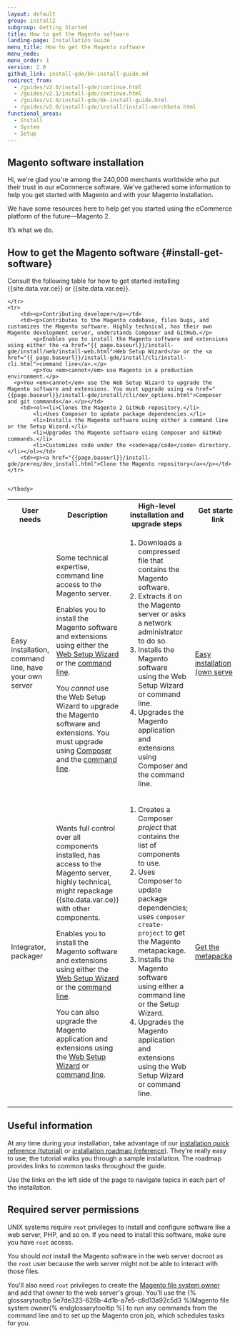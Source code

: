 ```yaml
---
layout: default
group: install2
subgroup: Getting Started
title: How to get the Magento software
landing-page: Installation Guide
menu_title: How to get the Magento software
menu_node:
menu_order: 1
version: 2.0
github_link: install-gde/bk-install-guide.md
redirect_from:
  - /guides/v2.0/install-gde/continue.html
  - /guides/v2.1/install-gde/continue.html
  - /guides/v1.0/install-gde/bk-install-guide.html
  - /guides/v2.0/install-gde/install/install-merchbeta.html
functional_areas:
  - Install
  - System
  - Setup
---
```


## Magento software installation

Hi, we're glad you're among the 240,000 merchants worldwide who put their trust in our eCommerce software. We've gathered some information to help you get started with Magento and with your Magento installation.

We have some resources here to help get you started using the eCommerce platform of the future&mdash;Magento 2.

It’s what we do.

## How to get the Magento software {#install-get-software}

Consult the following table for how to get started installing {{site.data.var.ce}} or {{site.data.var.ee}}.

<table>
	<tbody>
		<tr>
			<th>User needs</th>
			<th>Description</th>
			<th>High-level installation and upgrade steps</th>
			<th>Get started link</th>
		</tr>
	<tr>
		<td><p>Easy installation, command line, have your own server</p></td>
		<td><p>Some technical expertise, command line access to the Magento server.</p>
			<p>Enables you to install the Magento software and extensions using either the <a href="{{ page.baseurl}}/install-gde/install/web/install-web.html">Web Setup Wizard</a> or the <a href="{{ page.baseurl}}/install-gde/install/cli/install-cli.html">command line</a>.</p>
		<p>You <em>cannot</em> use the Web Setup Wizard to upgrade the Magento software and extensions. You must upgrade using <a href="{{page.baseurl}}/install-gde/install/cli/dev_reinstall.html">Composer</a> and the <a href="{{page.baseurl}}/install-gde/install/cli/install-cli.html">command line</a>.</p></td>
		<td><ol><li>Downloads a compressed file that contains the Magento software.</li>
			<li>Extracts it on the Magento server or asks a network administrator to do so.</li>
			<li>Installs the Magento software using the Web Setup Wizard or command line.</li>
			<li>Upgrades the Magento application and extensions using Composer and the command line.</li></ol>
		</td>
		<td><p><a href="{{page.baseurl}}/install-gde/prereq/zip_install.html">Easy installation (own server)</a></p></td>
	</tr>
	<tr>
		<td><p>Integrator, packager</p></td>
		<td><p>Wants full control over all components installed, has access to the Magento server, highly technical, might repackage {{site.data.var.ce}} with other components.</p>
		<p>Enables you to install the Magento software and extensions using either the <a href="{{ page.baseurl}}/install-gde/install/web/install-web.html">Web Setup Wizard</a> or the <a href="{{ page.baseurl}}/install-gde/install/cli/install-cli.html">command line</a>.</p>
		<p>You can also upgrade the Magento application and extensions using the <a href="{{ page.baseurl}}/comp-mgr/bk-compman-upgrade-guide.html">Web Setup Wizard</a> or <a href="{{ page.baseurl}}/comp-mgr/cli/cli-upgrade.html">command line</a>.</p></td>
		<td><ol><li>Creates a Composer <em>project</em> that contains the list of components to use.</li>
			<li>Uses Composer to update package dependencies; uses <code>composer create-project</code> to get the Magento metapackage.</li>
			<li>Installs the Magento software using either a command line or the Setup Wizard.</li>
		<li>Upgrades the Magento application and extensions using the Web Setup Wizard or command line.</li></ol>
		<td><p><a href="{{page.baseurl}}/install-gde/prereq/integrator_install.html">Get the metapackage</a></p></td>
	</td>

	</tr>
	<tr>
		<td><p>Contributing developer</p></td>
		<td><p>Contributes to the Magento codebase, files bugs, and customizes the Magento software. Highly technical, has their own Magento development server, understands Composer and GitHub.</p>
			<p>Enables you to install the Magento software and extensions using either the <a href="{{ page.baseurl}}/install-gde/install/web/install-web.html">Web Setup Wizard</a> or the <a href="{{ page.baseurl}}/install-gde/install/cli/install-cli.html">command line</a>.</p>
			<p>You <em>cannot</em> use Magento in a production environment.</p>
      <p>You <em>cannot</em> use the Web Setup Wizard to upgrade the Magento software and extensions. You must upgrade using <a href="{{page.baseurl}}/install-gde/install/cli/dev_options.html">Composer and git commands</a>.</p></td>
		<td><ol><li>Clones the Magento 2 GitHub repository.</li>
			<li>Uses Composer to update package dependencies.</li>
			<li>Installs the Magento software using either a command line or the Setup Wizard.</li>
			<li>Upgrades the Magento software using Composer and GitHub commands.</li>
			<li>Customizes code under the <code>app/code</code> directory.</li></ol></td>
		<td><p><a href="{{page.baseurl}}/install-gde/prereq/dev_install.html">Clone the Magento repository</a></p></td>
	</tr>


	</tbody>
</table>

## Useful information

At any time during your installation, take advantage of our [installation quick reference (tutorial)] or [installation roadmap (reference)]. They're really easy to use; the tutorial walks you through a sample installation. The roadmap provides links to common tasks throughout the guide.

Use the links on the left side of the page to navigate topics in each part of the installation.

## Required server permissions

UNIX systems require `root` privileges to install and configure software like a web server, PHP, and so on. If you need to install this software, make sure you have `root` access.

You should *not* install the Magento software in the web server docroot as the `root` user because the web server might not be able to interact with those files.

You'll also need `root` privileges to create the [Magento file system owner] and add that owner to the web server's group. You'll use the {% glossarytooltip 5e7de323-626b-4d1b-a7e5-c8d13a92c5d3 %}Magento file system owner{% endglossarytooltip %} to run any commands from the command line and to set up the Magento cron job, which schedules tasks for you.

<!-- LINK DEFINITIONS -->

[installation quick reference (tutorial)]: {{page.baseurl}}/install-gde/install-quick-ref.html
[installation roadmap (reference)]: {{page.baseurl}}/install-gde/install-roadmap_part1.html
[Magento file system owner]: {{page.baseurl}}/install-gde/prereq/file-sys-perms-over.html

